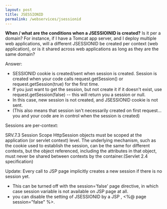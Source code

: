 ```yaml
---
layout: post
title: JSESSIONID
permalink: /webservices/jsessionid
---
```


**When / what are the conditions when a JSESSIOINID is created?**
Is it per a domain? For instance, if I have a Tomcat app server, and I deploy multiple web applications, will a different JSESSIONID be created per context (web application), or is it shared across web applications as long as they are the same domain?

Answer:
- SESSIONID cookie is created/sent when session is created. Session is created when your code calls request.getSession() or request.getSession(true) for the first time. 
- If you just want to get the session, but not create it if it doesn't exist, use request.getSession(false) -- this will return you a session or null. 
- In this case, new session is not created, and JSESSIONID cookie is not sent. 
- (This also means that session isn't necessarily created on first request... you and your code are in control when the session is created)

Sessions are per-context:

SRV.7.3 Session Scope
HttpSession objects must be scoped at the application (or servlet context) level. The underlying mechanism, such as the cookie used to establish the session, can be the same for different contexts, but the object referenced, including the attributes in that object, must never be shared between contexts by the container.(Servlet 2.4 specification)

Update: Every call to JSP page implicitly creates a new session if there is no session yet. 
- This can be turned off with the session='false' page directive, in which case session variable is not available on JSP page at all.
- you can disable the setting of JSESSIONID by a JSP , <%@ page session="false" %>.
